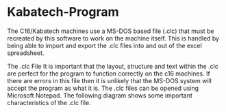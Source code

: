 # Kabatech-Program
The C16/Kabatech machines use a MS-DOS based file (.clc) that must be recreated by this software to work on the machine itself.  This is handled by being able to import and export the .clc files into and out of the excel spreadsheet.

The .clc File
It is important that the layout, structure and text within the .clc are perfect for the program to function correctly on the c16 machines.  If there are errors in this file then it is unlikely that the MS-DOS system will accept the program as what it is.  The .clc files can be opened using Microsoft Notepad.  The following diagram shows some important characteristics of the .clc file.

